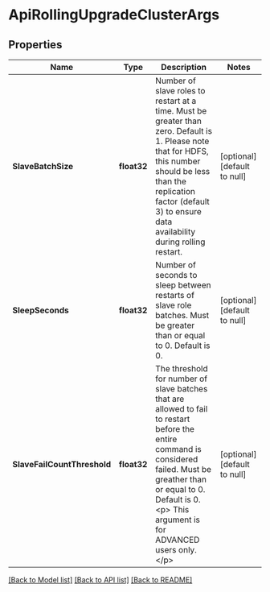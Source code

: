 # ApiRollingUpgradeClusterArgs

## Properties
Name | Type | Description | Notes
------------ | ------------- | ------------- | -------------
**SlaveBatchSize** | **float32** | Number of slave roles to restart at a time. Must be greater than zero. Default is 1.  Please note that for HDFS, this number should be less than the replication factor (default 3) to ensure data availability during rolling restart. | [optional] [default to null]
**SleepSeconds** | **float32** | Number of seconds to sleep between restarts of slave role batches.  Must be greater than or equal to 0. Default is 0. | [optional] [default to null]
**SlaveFailCountThreshold** | **float32** | The threshold for number of slave batches that are allowed to fail to restart before the entire command is considered failed.  Must be greather than or equal to 0. Default is 0. &lt;p&gt; This argument is for ADVANCED users only. &lt;/p&gt; | [optional] [default to null]

[[Back to Model list]](../README.md#documentation-for-models) [[Back to API list]](../README.md#documentation-for-api-endpoints) [[Back to README]](../README.md)


